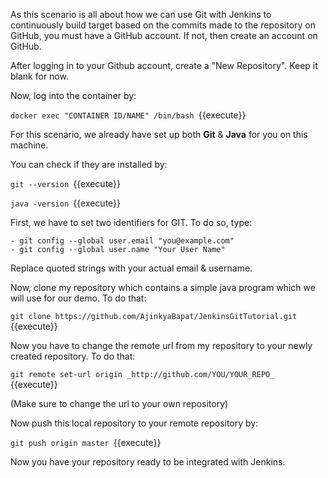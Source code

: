 As this scenario is all about how we can use Git with Jenkins to continuously build target based on the commits made to the repository on GitHub, you must have a GitHub account.
If not, then create an account on GitHub.

After logging in to your Github account, create a "New Repository".
Keep it blank for now.

Now, log into the container by:

`docker exec "CONTAINER ID/NAME" /bin/bash
`{{execute}}

For this scenario, we already have set up both **Git** & **Java** for you on this machine.

You can check if they are installed by:

`git --version
`{{execute}}

`java -version
`{{execute}}

First, we have to set two identifiers for GIT. To do so, type:

	- git config --global user.email "you@example.com"
	- git config --global user.name "Your User Name"
	
Replace quoted strings with your actual email & username.

Now, clone my repository which contains a simple java program which we will use for our demo.
To do that: 

`git clone https://github.com/AjinkyaBapat/JenkinsGitTutorial.git
`{{execute}}


Now you have to change the remote url from my repository to your newly created repository.
To do that:

`git remote set-url origin _http://github.com/YOU/YOUR_REPO_
`{{execute}}

(Make sure to change the url to your own repository)

Now push this local repository to your remote repository by:

`git push origin master
`{{execute}}


Now you have your repository ready to be integrated with Jenkins.

